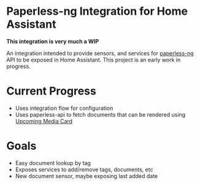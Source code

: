 # Paperless-ng Integration for Home Assistant

**This integration is very much a WIP**

An integration intended to provide sensors, and services for [paperless-ng](https://github.com/jonaswinkler/paperless-ng) API to be exposed in Home Assistant. This project is an early work in progress.

# Current Progress

- Uses integration flow for configuration
- Uses paperless-api to fetch documents that can be rendered using [Upcoming Media Card](https://github.com/custom-cards/upcoming-media-card)

# Goals

- Easy document lookup by tag
- Exposes services to add/remove tags, documents, etc
- New document sensor, maybe exposing last added date

